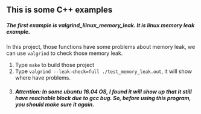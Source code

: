 ## This is some C++ examples

##### The first example is valgrind_liinux_memory_leak. It is linux memory leak example.

In this project, those functions have some problems about memory leak, we can use `valgrind` to check those memory leak.

1. Type `` make `` to build those project 
2. Type ``valgrind --leak-check=full ./test_memory_leak.out``, it will show where have problems.
3. ##### Attention:  In some ubuntu 16.04 OS, I found it will show up that it still have reachable block due to gcc bug. So, before using this program, you should make sure it again.
